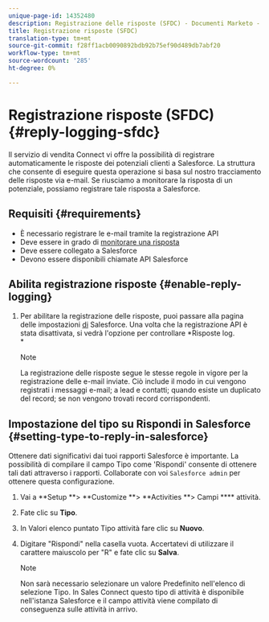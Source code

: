 ```yaml
---
unique-page-id: 14352480
description: Registrazione delle risposte (SFDC) - Documenti Marketo - Documentazione del prodotto
title: Registrazione risposte (SFDC)
translation-type: tm+mt
source-git-commit: f28ff1acb0090892bdb92b75ef90d489db7abf20
workflow-type: tm+mt
source-wordcount: '285'
ht-degree: 0%

---
```



# Registrazione risposte (SFDC) {#reply-logging-sfdc}

Il servizio di vendita Connect vi offre la possibilità di registrare automaticamente le risposte dei potenziali clienti a Salesforce. La struttura che consente di eseguire questa operazione si basa sul nostro tracciamento delle risposte via e-mail. Se riusciamo a monitorare la risposta di un potenziale, possiamo registrare tale risposta a Salesforce.

## Requisiti {#requirements}

* È necessario registrare le e-mail tramite la registrazione API
* Deve essere in grado di [monitorare una risposta](http://docs.marketo.com/x/BYPS)
* Deve essere collegato a Salesforce
* Devono essere disponibili chiamate [](http://developer.salesforce.com/docs/atlas.en-us.salesforce_app_limits_cheatsheet.meta/salesforce_app_limits_cheatsheet/salesforce_app_limits_platform_api.htm) API Salesforce

## Abilita registrazione risposte {#enable-reply-logging}

1. Per abilitare la registrazione delle risposte, puoi passare alla pagina delle impostazioni [di](http://docs.marketo.com/pages/assets/external-link.jspa) Salesforce. Una volta che la registrazione API è stata disattivata, si vedrà l&#39;opzione per controllare *Risposte log.\
   *

   >[!NOTE]
   >
   >La registrazione delle risposte segue le stesse regole in vigore per la registrazione delle e-mail inviate. Ciò include il modo in cui vengono registrati i messaggi e-mail; a lead e contatti; quando esiste un duplicato del record; se non vengono trovati record corrispondenti.

## Impostazione del tipo su Rispondi in Salesforce {#setting-type-to-reply-in-salesforce}

Ottenere dati significativi dai tuoi rapporti Salesforce è importante. La possibilità di compilare il campo Tipo come &#39;Rispondi&#39; consente di ottenere tali dati attraverso i rapporti. Collaborate con voi `Salesforce admin` per ottenere questa configurazione.

1. Vai a **Setup **> **Customize **> **Activities **> Campi **** attività.
1. Fate clic su **Tipo**.
1. In Valori elenco puntato Tipo attività fare clic su **Nuovo**.
1. Digitare &quot;Rispondi&quot; nella casella vuota. Accertatevi di utilizzare il carattere maiuscolo per &quot;R&quot; e fate clic su **Salva**.

   >[!NOTE]
   >
   >Non sarà necessario selezionare un valore Predefinito nell&#39;elenco di selezione Tipo. In Sales Connect questo tipo di attività è disponibile nell&#39;istanza Salesforce e il campo attività viene compilato di conseguenza sulle attività in arrivo.

